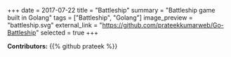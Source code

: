+++
date = 2017-07-22
title = "Battleship"
summary = "Battleship game built in Golang"
tags = ["Battleship", "Golang"]
image_preview = "battleship.svg"
external_link = "https://github.com/prateekkumarweb/Go-Battleship"
selected = true
+++

**Contributors:**
{{% github prateek %}}
